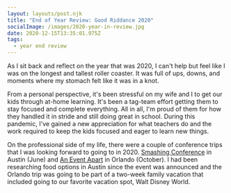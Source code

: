 ```yaml
---
layout: layouts/post.njk
title: "End of Year Review: Good Riddance 2020"
socialImage: /images/2020-year-in-review.jpg
date: 2020-12-15T13:35:01.975Z
tags:
  - year end review
---
```

As I sit back and reflect on the year that was 2020, I can't help but feel like I was on the longest and tallest roller coaster. It was full of ups, downs, and moments where my stomach felt like it was in a knot.

From a personal perspective, it's been stressful on my wife and I to get our kids through at-home learning. It's been a tag-team effort getting them to stay focused and complete everything. All in all, I'm proud of them for how they handled it in stride and still doing great in school. During this pandemic, I've gained a new appreciation for what teachers do and the work required to keep the kids focused and eager to learn new things.

On the professional side of my life, there were a couple of conference trips that I was looking forward to going to in 2020. [Smashing Conference](https://smashingconf.com) in Austin (June) and [An Event Apart](https://aneventapart.com/) in Orlando (October). I had been researching food options in Austin since the event was announced and the Orlando trip was going to be part of a two-week family vacation that included going to our favorite vacation spot, Walt Disney World.